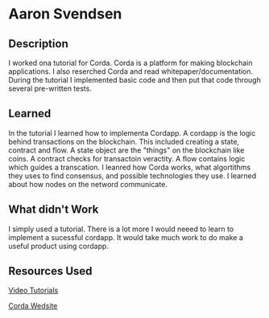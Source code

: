 # Aaron Svendsen

## Description

I worked ona tutorial for Corda. Corda is a platform for making blockchain applications. I also reserched Corda and read whitepaper/documentation. During 
the tutorial I implemented basic code and then put that code through several pre-written tests.

## Learned

In the tutorial I learned how to implementa Cordapp. A cordapp is the logic behind transactions on the blockchain. This included creating a state, contract and flow.
A state object are the "things" on  the blockchain like coins. A contract checks for transactoin veractity. A flow contains logic which guides a transcation.
I leanred how Corda works, what algortithms they uses to find consensus, and possible technologies they use. I learned about how nodes on the netword communicate.


## What didn't Work

I simply used a tutorial. There is a lot more I would neeed to learn to implement a sucessful cordapp.
It would  take much work to do make a useful product using cordapp.

## Resources Used 

[Video Tutorials](https://www.youtube.com/channel/UCoOuUZatvIC1U65OisCrIKg)

[Corda Wedsite](https://docs.corda.net/building-a-cordapp-index.html)
